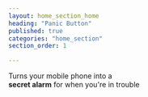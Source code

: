 ```yaml
---
layout: home_section_home
heading: "Panic Button"
published: true
categories: "home_section"
section_order: 1

---
```


Turns your mobile phone into a<br/>
**secret alarm** for when you're in trouble